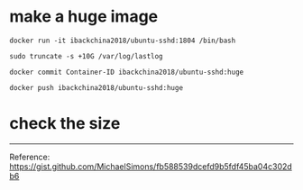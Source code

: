 # make a huge image
```
docker run -it ibackchina2018/ubuntu-sshd:1804 /bin/bash

sudo truncate -s +10G /var/log/lastlog

docker commit Container-ID ibackchina2018/ubuntu-sshd:huge

docker push ibackchina2018/ubuntu-sshd:huge
```

# check the size






---
Reference:
https://gist.github.com/MichaelSimons/fb588539dcefd9b5fdf45ba04c302db6        

